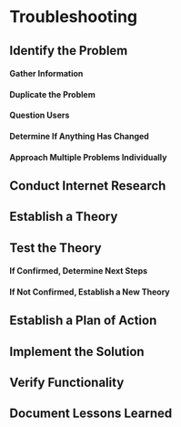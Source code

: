 # Troubleshooting

## Identify the Problem

#### Gather Information

#### Duplicate the Problem

#### Question Users

#### Determine If Anything Has Changed

#### Approach Multiple Problems Individually

## Conduct Internet Research

## Establish a Theory

## Test the Theory

#### If Confirmed, Determine Next Steps

#### If Not Confirmed, Establish a New Theory

## Establish a Plan of Action

## Implement the Solution

## Verify Functionality

## Document Lessons Learned

